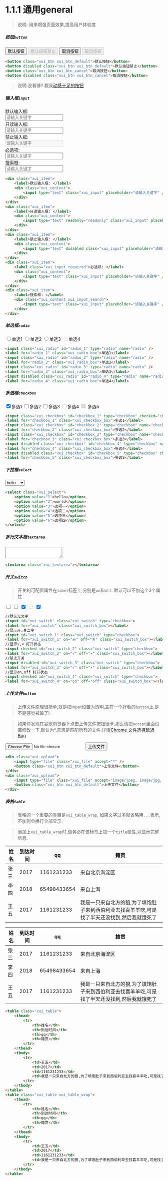 <link rel="stylesheet" type="text/css" href="../assets/xui.css">
<script type="text/javascript" src="../assets/xui.js"></script>

# 1.1.1 通用general

>说明: 用来增强页面效果,提高用户体验度

##### 按钮`button`

<button class="xui_btn xui_btn_default">默认按钮</button>
<button disabled class="xui_btn xui_btn_default">默认按钮禁止</button>
<button class="xui_btn xui_btn_cancel">取消按钮</button>
<button disabled class="xui_btn xui_btn_cancel">取消按钮</button>

```html
<button class="xui_btn xui_btn_default">默认按钮</button>
<button disabled class="xui_btn xui_btn_default">默认按钮禁止</button>
<button class="xui_btn xui_btn_cancel">取消按钮</button>
<button disabled class="xui_btn xui_btn_cancel">取消按钮</button>
```
>说明:没看够? 戳我[动感十足的按钮](https://xumengzi.github.io/beautyCss3Buttons/Css3Buttons.html)

##### 输入框`input`

<div class="xui_item">
	<label>默认输入框: </label>
	<div class="xui_content">
		<input type="text" class="xui_input" placeholder="请输入关键字" />
	</div>
</div>
<div class="xui_item">
	<label>只读输入框: </label>
	<div class="xui_content">
		<input type="text" readonly="readonly" class="xui_input" placeholder="请输入关键字" />
	</div>
</div>
<div class="xui_item">
	<label>禁止输入框: </label>
	<div class="xui_content">
		<input type="text" disabled class="xui_input" placeholder="请输入关键字" />
	</div>
</div>
<div class="xui_item">
	<label class="xui_input_required">必选项: </label>
	<div class="xui_content">
		<input type="text" class="xui_input" placeholder="请输入关键字" />
	</div>
</div>
<div class="xui_item">
	<label>搜索框: </label>
	<div class="xui_content xui_input_search">
		<input type="text" class="xui_input" placeholder="请输入关键字" />
	</div>
</div>

```html
<div class="xui_item">
	<label>默认输入框: </label>
	<div class="xui_content">
		<input type="text" class="xui_input" placeholder="请输入关键字" />
	</div>
</div>
<div class="xui_item">
	<label>只读输入框: </label>
	<div class="xui_content">
		<input type="text" readonly="readonly" class="xui_input" placeholder="请输入关键字" />
	</div>
</div>
<div class="xui_item">
	<label>禁止输入框: </label>
	<div class="xui_content">
		<input type="text" disabled class="xui_input" placeholder="请输入关键字" />
	</div>
</div>
<div class="xui_item">
	<label class="xui_input_required">必选项: </label>
	<div class="xui_content">
		<input type="text" class="xui_input" placeholder="请输入关键字" />
	</div>
</div>
<div class="xui_item">
	<label>搜索框: </label>
	<div class="xui_content xui_input_search">
		<input type="text" class="xui_input" placeholder="请输入关键字" />
	</div>
</div>
```

##### 单选框`radio`
<div>
	<input class="xui_radio" id="radio_1" type="radio" name="radio" /><label for="radio_1" class="xui_radio_box">单选1</label>
	<input class="xui_radio" id="radio_2" type="radio" name="radio" /><label for="radio_2" class="xui_radio_box">单选2</label>
	<input class="xui_radio" id="radio_3" type="radio" name="radio" /><label for="radio_3" class="xui_radio_box">单选3</label>
	<input disabled class="xui_radio" id="radio_4" type="radio" name="radio" /><label for="radio_4" class="xui_radio_box">单选4</label>
</div>

```html
<input class="xui_radio" id="radio_1" type="radio" name="radio" />
<label for="radio_1" class="xui_radio_box">单选1</label>
<input class="xui_radio" id="radio_2" type="radio" name="radio" />
<label for="radio_2" class="xui_radio_box">单选2</label>
<input class="xui_radio" id="radio_3" type="radio" name="radio" />
<label for="radio_3" class="xui_radio_box">单选3</label>
<input disabled class="xui_radio" id="radio_4" type="radio" name="radio" />
<label for="radio_4" class="xui_radio_box">单选4</label>
```

##### 多选框`checkbox`
<div>
	<input class="xui_checkbox" id="checkbox_1" type="checkbox" checked="checked" name="checkbox" /><label for="checkbox_1" class="xui_checkbox_box">多选1</label>
	<input class="xui_checkbox" id="checkbox_2" type="checkbox" name="checkbox" /><label for="checkbox_2" class="xui_checkbox_box">多选2</label>
	<input class="xui_checkbox" id="checkbox_3" type="checkbox" name="checkbox" /><label for="checkbox_3" class="xui_checkbox_box">多选3</label>
	<input disabled class="xui_checkbox" id="checkbox_4" type="checkbox" name="checkbox" /><label for="checkbox_4" class="xui_checkbox_box">多选4</label>
	<input disabled class="xui_checkbox" id="checkbox_5" type="checkbox" checked="checked" name="checkbox" />
	<label for="checkbox_5" class="xui_checkbox_box">多选5</label>
</div>

```html
<input class="xui_checkbox" id="checkbox_1" type="checkbox" checked="checked" name="checkbox" />
<label for="checkbox_1" class="xui_checkbox_box">多选1</label>
<input class="xui_checkbox" id="checkbox_2" type="checkbox" name="checkbox" />
<label for="checkbox_2" class="xui_checkbox_box">多选2</label>
<input class="xui_checkbox" id="checkbox_3" type="checkbox" name="checkbox" />
<label for="checkbox_3" class="xui_checkbox_box">多选3</label>
<input disabled class="xui_checkbox" id="checkbox_4" type="checkbox" name="checkbox" />
<label for="checkbox_4" class="xui_checkbox_box">多选4</label>
<input disabled class="xui_checkbox" id="checkbox_5" type="checkbox" checked="checked" name="checkbox" />
<label for="checkbox_5" class="xui_checkbox_box">多选5</label>
```

##### 下拉框`select`
<select class="xui_select">
	<option value="1">hello</option>
	<option value="2">world</option>
	<option value="3">选项一</option>
	<option value="4">选项二</option>
	<option value="5">选项三</option>
	<option value="6">选项四</option>
</select>

```html
<select class="xui_select">
	<option value="1">hello</option>
	<option value="2">world</option>
	<option value="3">选项一</option>
	<option value="4">选项二</option>
	<option value="5">选项三</option>
	<option value="6">选项四</option>
</select>
```

##### 多行文本框`textarea`

<textarea class="xui_textarea"></textarea>

```html
<textarea class="xui_textarea"></textarea>
```

##### 开关`switch`
> 开关的可配置属性在`label`标签上,分别是`on`和`off`. 默认可以不加这个2个属性

<div>
	<input id="xui_switch" class="xui_switch" type="checkbox">
	<label for="xui_switch" class="xui_switch_box"></label>
	<input id="xui_switch_1" class="xui_switch" type="checkbox">
	<label for="xui_switch_1" on="开" off="关" class="xui_switch_box"></label>
	<input checked id="xui_switch_2" class="xui_switch" type="checkbox">
	<label for="xui_switch_2" on="√" off="×" class="xui_switch_box"></label>
	<input disabled id="xui_switch_3" class="xui_switch" type="checkbox">
	<label for="xui_switch_3" on="√" off="×" class="xui_switch_box"></label>
	<input checked id="xui_switch_4" class="xui_switch" type="checkbox">
	<label for="xui_switch_4" on="on" off="off" class="xui_switch_box"></label>
</div>

```html
//默认无文字
<input id="xui_switch" class="xui_switch" type="checkbox">
<label for="xui_switch" class="xui_switch_box"></label>
//显示开,关二字
<input id="xui_switch_1" class="xui_switch" type="checkbox">
<label for="xui_switch_1" on="开" off="关" class="xui_switch_box"></label>
//显示√,× 打开状态
<input checked id="xui_switch_2" class="xui_switch" type="checkbox">
<label for="xui_switch_2" on="√" off="×" class="xui_switch_box"></label>
//禁止开关
<input disabled id="xui_switch_3" class="xui_switch" type="checkbox">
<label for="xui_switch_3" on="√" off="×" class="xui_switch_box"></label>
//显示on,off 打开状态
<input checked id="xui_switch_4" class="xui_switch" type="checkbox">
<label for="xui_switch_4" on="on" off="off" class="xui_switch_box"></label>
```

##### 上传文件`button`
> 上传文件原理很简单,就是把input设置为透明,盖在一个好看的`button`上,是不是感觉被骗了!

> 如果你发现在谷歌浏览器下点击上传文件按钮很卡,那么请把`accept`里面设置修改一下,默认为*,意思是匹配所有的文件.详情[Chrome 文件选择延迟 Bug](https://zhuanlan.zhihu.com/p/27946188)


<div class="xui_upload">
	<input type="file" class="xui_file" accept="image/jpeg, image/jpg, image/png, image/bmp" />
	<button class="xui_btn xui_btn_default">上传文件</button>
</div>

```html
<div class="xui_upload">
	<input type="file" class="xui_file" accept="*" />
	<button class="xui_btn xui_btn_default">上传文件</button>
</div>
<div class="xui_upload">
	<input type="file" class="xui_file" accept="image/jpeg, image/jpg, image/png, image/bmp" />
	<button class="xui_btn xui_btn_default">上传文件</button>
</div>
```

##### 表格`table`
> 表格的一个重要的类目是`xui_table_wrap`, 如果文字过多就省略用`...`表示, 不加则会换行全部显示.

> 当加上`xui_table_wrap`时,请务必在该标签上加一个`title`属性,以显示完整信息.

<div>
	<table class="xui_table">
		<thead>
			<tr>
				<th>姓名</th>
				<th>到达时间</th>
				<th>qq</th>
				<th>籍贯</th>
			</tr>
		</thead>
		<tbody>
			<tr>
				<td>张三</td>
				<td>2017</td>
				<td>1161231233</td>
				<td>来自北京海淀区</td>
			</tr>
			<tr>
				<td>李四</td>
				<td>2018</td>
				<td>65498433654</td>
				<td>来自上海</td>
			</tr>
			<tr>
				<td>王五</td>
				<td>2017</td>
				<td>1161231233</td>
				<td>我是一只来自北方的狼,为了填饱肚子来到西伯利亚去找喜羊羊吃,可是找了半天还没找到,然后我就饿死了</td>
			</tr>
		</tbody>
	</table>
	<table class="xui_table xui_table_wrap">
		<thead>
			<tr>
				<th>姓名</th>
				<th>到达时间</th>
				<th>qq</th>
				<th>籍贯</th>
			</tr>
		</thead>
		<tbody>
			<tr>
				<td>张三</td>
				<td>2017</td>
				<td>1161231233</td>
				<td>来自北京海淀区</td>
			</tr>
			<tr>
				<td>李四</td>
				<td>2018</td>
				<td>65498433654</td>
				<td>来自上海</td>
			</tr>
			<tr>
				<td>王五</td>
				<td>2017</td>
				<td>1161231233</td>
				<td title="我是一只来自北方的狼,为了填饱肚子来到西伯利亚去找喜羊羊吃,可是找了半天还没找到,然后我就饿死了">我是一只来自北方的狼,为了填饱肚子来到西伯利亚去找喜羊羊吃,可是找了半天还没找到,然后我就饿死了</td>
			</tr>
		</tbody>
	</table>
</div>

```html
<table class="xui_table">
	<thead>
		<tr>
			<th>姓名</th>
			<th>到达时间</th>
			<th>qq</th>
			<th>籍贯</th>
		</tr>
	</thead>
	<tbody>
		<tr>
			<td>王五</td>
			<td>2017</td>
			<td>1161231233</td>
			<td>我是一只来自北方的狼,为了填饱肚子来到西伯利亚去找喜羊羊吃,可是找了半天还没找到,然后我就饿死了</td>
		</tr>
	</tbody>
</table>
<table class="xui_table xui_table_wrap">
	<thead>
		<tr>
			<th>姓名</th>
			<th>到达时间</th>
			<th>qq</th>
			<th>籍贯</th>
		</tr>
	</thead>
	<tbody>
		<tr>
			<td>王五</td>
			<td>2017</td>
			<td>1161231233</td>
			<td>我是一只来自北方的狼,为了填饱肚子来到西伯利亚去找喜羊羊吃,可是找了半天还没找到,然后我就饿死了</td>
		</tr>
	</tbody>
</table>
```